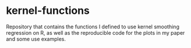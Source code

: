 # kernel-functions
Repository that contains the functions I defined to use kernel smoothing regression on R, as well as the reproducible code for the plots in my paper and some use examples.
